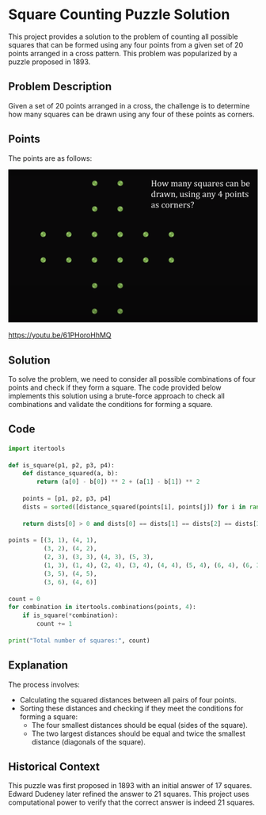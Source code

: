 # Square Counting Puzzle Solution

This project provides a solution to the problem of counting all possible squares that can be formed using any four points from a given set of 20 points arranged in a cross pattern. This problem was popularized by a puzzle proposed in 1893.

## Problem Description

Given a set of 20 points arranged in a cross, the challenge is to determine how many squares can be drawn using any four of these points as corners.

## Points

The points are as follows:

![Puzzle Image](https://github.com/rasikasrimal/CompetitiveProgramming/raw/main/FunMath/Screenshot%202024-05-24%20095950.png)

https://youtu.be/61PHoroHhMQ


## Solution

To solve the problem, we need to consider all possible combinations of four points and check if they form a square. The code provided below implements this solution using a brute-force approach to check all combinations and validate the conditions for forming a square.

## Code

```python
import itertools

def is_square(p1, p2, p3, p4):
    def distance_squared(a, b):
        return (a[0] - b[0]) ** 2 + (a[1] - b[1]) ** 2
    
    points = [p1, p2, p3, p4]
    dists = sorted([distance_squared(points[i], points[j]) for i in range(4) for j in range(i+1, 4)])
    
    return dists[0] > 0 and dists[0] == dists[1] == dists[2] == dists[3] and dists[4] == dists[5] and 2 * dists[0] == dists[4]

points = [(3, 1), (4, 1), 
          (3, 2), (4, 2),
          (2, 3), (3, 3), (4, 3), (5, 3),
          (1, 3), (1, 4), (2, 4), (3, 4), (4, 4), (5, 4), (6, 4), (6, 3),
          (3, 5), (4, 5), 
          (3, 6), (4, 6)]

count = 0
for combination in itertools.combinations(points, 4):
    if is_square(*combination):
        count += 1

print("Total number of squares:", count)

```
## Explanation
The process involves:

- Calculating the squared distances between all pairs of four points.
- Sorting these distances and checking if they meet the conditions for forming a square:
  - The four smallest distances should be equal (sides of the square).
  - The two largest distances should be equal and twice the smallest distance (diagonals of the square).

## Historical Context
This puzzle was first proposed in 1893 with an initial answer of 17 squares. Edward Dudeney later refined the answer to 21 squares. This project uses computational power to verify that the correct answer is indeed 21 squares.
